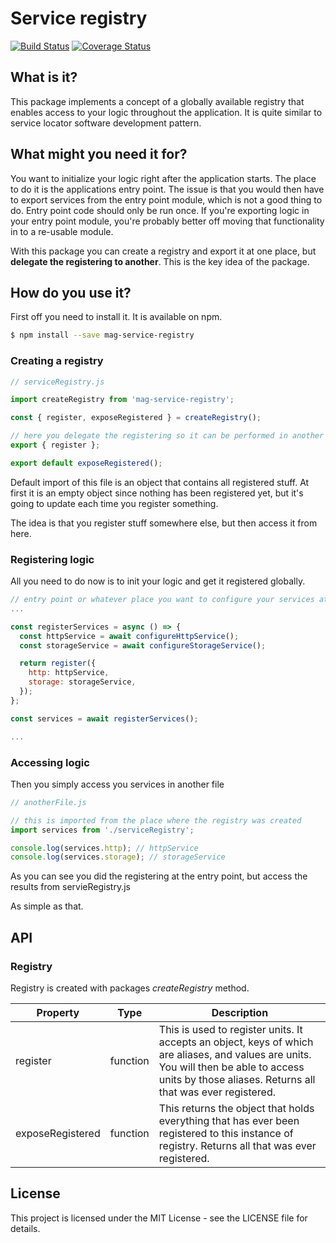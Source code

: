 Service registry
===

[![Build Status](https://travis-ci.org/MadAppGang/mag-service-registry.svg?branch=master)](https://travis-ci.org/MadAppGang/mag-service-registry)
[![Coverage Status](https://coveralls.io/repos/github/MadAppGang/mag-service-registry/badge.svg?branch=master)](https://coveralls.io/github/MadAppGang/mag-service-registry?branch=master)
## What is it?
This package implements a concept of a globally available registry that enables access to your logic throughout the application.
It is quite similar to service locator software development pattern.

## What might you need it for?
You want to initialize your logic right after the application starts. The place to do it is the applications entry point.
The issue is that you would then have to export services from the entry point module, which is not a good thing to do. Entry point code should only be run once. If you're exporting logic in your entry point module, you're probably better off moving that functionality in to a re-usable module.

With this package you can create a registry and export it at one place, but **delegate the registering to another**.
This is the key idea of the package.

## How do you use it?
First off you need to install it. It is available on npm.
```bash
$ npm install --save mag-service-registry
```

### Creating a registry
```javascript
// serviceRegistry.js

import createRegistry from 'mag-service-registry';

const { register, exposeRegistered } = createRegistry();

// here you delegate the registering so it can be performed in another file
export { register };

export default exposeRegistered();

```
Default import of this file is an object that contains all registered stuff. At first it is an empty object since nothing has been registered yet, but it's going to update each time you register something.

The idea is that you register stuff somewhere else, but then access it from here.

### Registering logic
All you need to do now is to init your logic and get it registered globally.

```javascript
// entry point or whatever place you want to configure your services at
...

const registerServices = async () => {
  const httpService = await configureHttpService();
  const storageService = await configureStorageService();

  return register({
    http: httpService,
    storage: storageService,
  });
};

const services = await registerServices();

...
```

### Accessing logic
Then you simply access you services in another file
```javascript
// anotherFile.js

// this is imported from the place where the registry was created
import services from './serviceRegistry';

console.log(services.http); // httpService
console.log(services.storage); // storageService
```

As you can see you did the registering at the entry point, but access the results from servieRegistry.js

As simple as that.

## API
### Registry
Registry is created with packages *createRegistry* method.

| Property | Type | Description |
| --- | --- | --- |
| register | function | This is used to register units. It accepts an object, keys of which are aliases, and values are units. You will then be able to access units by those aliases. Returns all that was ever registered.
| exposeRegistered | function | This returns the object that holds everything that has ever been registered to this instance of registry. Returns all that was ever registered.

## License
This project is licensed under the MIT License - see the LICENSE file for details.





